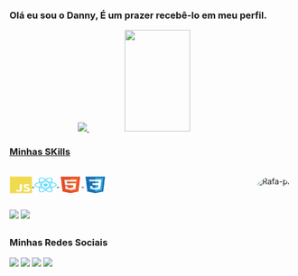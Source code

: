 ### Olá eu sou o Danny, É um prazer recebê-lo em meu perfil. </h2>
<div align="center">
  <a href="https://github.com/dennyberrios">
  <img whidt="48%" height="180em" src="https://github-readme-stats.vercel.app/api?username=dennyberrios&show_icons=true&theme=merko&include_all_commits=true&count_private=true"/>
  <img  width="48%" height="180em" src="https://github-readme-stats.vercel.app/api/top-langs/?username=dennyberrios&layout=compact&langs_count=7&theme=merko"/>
</div>
  <h3>Minhas SKills</h3>
  <div style="display: inline_block"><br>
  <img align="center" alt="Rafa-Js" height="30" width="40" src="https://raw.githubusercontent.com/devicons/devicon/master/icons/javascript/javascript-plain.svg">
  <img align="center" alt="Rafa-React" height="30" width="40" src="https://raw.githubusercontent.com/devicons/devicon/master/icons/react/react-original.svg">
  <img align="center" alt="Rafa-HTML" height="30" width="40" src="https://raw.githubusercontent.com/devicons/devicon/master/icons/html5/html5-original.svg">
  <img align="center" alt="Rafa-CSS" height="30" width="40" src="https://raw.githubusercontent.com/devicons/devicon/master/icons/css3/css3-original.svg">
  <img align="right" alt="Rafa-pic" height="150" style="border-radius:50px;" src="https://media.discordapp.net/attachments/639956127056134178/890373478988013628/Publicacoes_Instagram_1_1.png?width=676&height=676">
</div>
 
  ##
  
  <div>
    <a href="https://www.linkedin.com/in/dennys-berrios-405b3321b/" target="_blank"><img src="https://img.shields.io/badge/Windows-0078D6?style=for-the-badge&logo=windows&logoColor=white" target="_blank"></a>
    <a href="https://www.linkedin.com/in/dennys-berrios-405b3321b/" target="_blank"><img src="https://img.shields.io/badge/Linux_Mint-87CF3E?style=for-the-badge&logo=linux-mint&logoColor=white" target="_blank"></a>
  </div>
  
  ##
  
  <div> 
    <h3>Minhas Redes Sociais</h3>
  <a href="https://www.instagram.com/berrios_danny30/" target="_blank"><img src="https://img.shields.io/badge/-Instagram-%23E4405F?style=for-the-badge&logo=instagram&logoColor=white" target="_blank"></a>
 <a href="https://discord.com/channels/@me" target="_blank"><img src="https://img.shields.io/badge/Discord-7289DA?style=for-the-badge&logo=discord&logoColor=white" target="_blank"></a> 
  <a href = "mailto:dennyberrios123@gmail.com"><img src="https://img.shields.io/badge/-Gmail-%23333?style=for-the-badge&logo=gmail&logoColor=white" target="_blank"></a>
  <a href="https://www.linkedin.com/in/dennys-berrios-405b3321b/" target="_blank"><img src="https://img.shields.io/badge/-LinkedIn-%230077B5?style=for-the-badge&logo=linkedin&logoColor=white" target="_blank"></a> 
</div>
